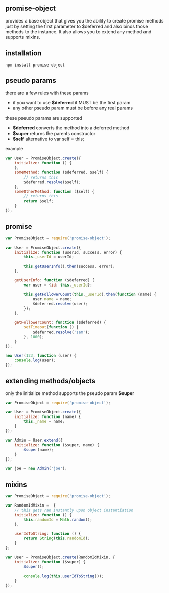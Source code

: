 ## promise-object
provides a base object that gives you the ability to create promise methods just by setting the first parameter to $deferred and also binds those methods to the instance. It also allows you to extend any method and supports mixins.

## installation
	npm install promise-object

## pseudo params
there are a few rules with these params
* if you want to use **$deferred** it MUST be the first param
* any other pseudo param must be before any real params

these pseudo params are supported
* **$deferred** converts the method into a deferred method
* **$super** returns the parents constructor
* **$self** alternative to var self = this;

example
```javascript
var User = PromiseObject.create({
	initialize: function () {
	},
	someMethod: function ($deferred, $self) {
		// returns this
		$deferred.resolve($self);
	},
	someOtherMethod: function ($self) {
		// returns this
		return $self;
	}
});
```

## promise

```javascript
var PromiseObject = require('promise-object');

var User = PromiseObject.create({
	initialize: function (userId, success, error) {
		this._userId = userId;

		this.getUserInfo().then(success, error);
	},

	getUserInfo: function ($deferred) {
		var user = {id: this._userId};

		this.getFollowerCount(this._userId).then(function (name) {
			user.name = name;
			$deferred.resolve(user);
		});
	},

	getFollowerCount: function ($deferred) {
		setTimeout(function () {
			$deferred.resolve('sam');
		}, 1000);
	}
});

new User(123, function (user) {
	console.log(user);
});
```

## extending methods/objects
only the initialize method supports the pseudo param **$super**
```javascript
var PromiseObject = require('promise-object');

var User = PromiseObject.create({
	initialize: function (name) {
		this._name = name;
	}
});

var Admin = User.extend({
	initialize: function ($super, name) {
		$super(name);
	}
});

var joe = new Admin('joe');
```

## mixins
```javascript
var PromiseObject = require('promise-object');

var RandomIdMixin =  {
	// this gets ran instantly upon object instantiation
	initialize: function () {
		this.randomId = Math.random();
	},

	userIdToString: function () {
		return String(this.randomId);
	}
};

var User = PromiseObject.create(RandomIdMixin, {
	initialize: function ($super) {
		$super();
		
		console.log(this.userIdToString());
	}
});
```
